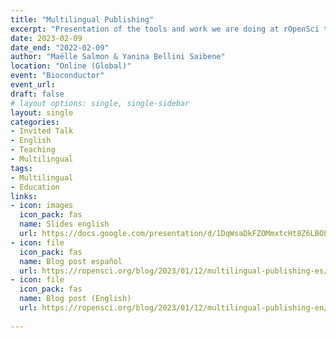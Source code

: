 ```yaml
---
title: "Multilingual Publishing"
excerpt: "Presentation of the tools and work we are doing at rOpenSci to make multilingual publications."
date: 2023-02-09
date_end: "2022-02-09"
author: "Maëlle Salmon & Yanina Bellini Saibene"
location: "Online (Global)"
event: "Bioconductor"
event_url: 
draft: false
# layout options: single, single-sidebar
layout: single
categories:
- Invited Talk
- English
- Teaching
- Multilingual
tags:
- Multilingual
- Education
links:
- icon: images
  icon_pack: fas
  name: Slides english
  url: https://docs.google.com/presentation/d/1DqWsaDkFZOMmxtcHt8Z6LBOLFUxhG4rMYICpAfYCuOw/edit#slide=id.g20642dd9462_1_6
- icon: file
  icon_pack: fas
  name: Blog post español
  url: https://ropensci.org/blog/2023/01/12/multilingual-publishing-es/
- icon: file
  icon_pack: fas
  name: Blog post (English)
  url: https://ropensci.org/blog/2023/01/12/multilingual-publishing-en/
  
---
```


